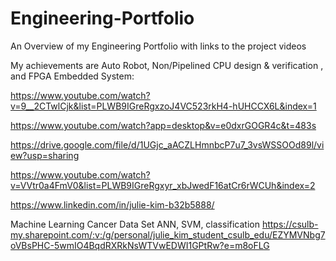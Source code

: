 # Engineering-Portfolio
An Overview of my Engineering Portfolio with links to the project videos

My achievements are Auto Robot, Non/Pipelined CPU design & verification , and FPGA Embedded System:      

https://www.youtube.com/watch?v=9__2CTwlCjk&list=PLWB9IGreRgxzoJ4VC523rkH4-hUHCCX6L&index=1   

https://www.youtube.com/watch?app=desktop&v=e0dxrGOGR4c&t=483s  

https://drive.google.com/file/d/1UGjc_aACZLHmnbcP7u7_3vsWSSOOd89l/view?usp=sharing

https://www.youtube.com/watch?v=VVtr0a4FmV0&list=PLWB9IGreRgxyr_xbJwedF16atCr6rWCUh&index=2  

https://www.linkedin.com/in/julie-kim-b32b5888/

Machine Learning Cancer Data Set ANN, SVM, classification
https://csulb-my.sharepoint.com/:v:/g/personal/julie_kim_student_csulb_edu/EZYMVNbg7oVBsPHC-5wmIO4BqdRXRkNsWTVwEDWI1GPtRw?e=m8oFLG
